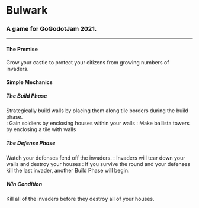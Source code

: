 # Bulwark
### A game for GoGodotJam 2021. 

----------

#### The Premise

Grow your castle to protect your citizens from growing numbers of invaders.

#### Simple Mechanics

##### The Build Phase

Strategically build walls by placing them along tile borders during the build phase.  
: Gain soldiers by enclosing houses within your walls
: Make ballista towers by enclosing a tile with walls

 ##### The Defense Phase

Watch your defenses fend off the invaders.
: Invaders will tear down your walls and destroy your houses
: If you survive the round and your defenses kill the last invader, another Build Phase will begin.

##### Win Condition

Kill all of the invaders before they destroy all of your houses.



